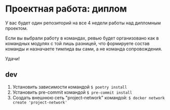 # Проектная работа: диплом

У вас будет один репозиторий на все 4 недели работы над дипломным проектом.

Если вы выбрали работу в командах, ревью будет организовано как в командных модулях с той лишь разницей, что формируете состав команды и назначаете тимлида вы сами, а не команда сопровождения.

Удачи!

## dev

1. Установить зависимости командой
   `$ poetry install`
2. Установить pre-commit командой
   `$ pre-commit install`
3. Создать внешнюю сеть "project-network" командой:
   `$ docker network create 'project-network'`
